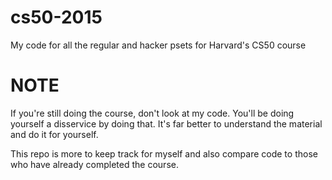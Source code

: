 # cs50-2015
My code for all the regular and hacker psets for Harvard's CS50 course

# NOTE
If you're still doing the course, don't look at my code. You'll be doing
yourself a disservice by doing that. It's far better to understand the
material and do it for yourself.

This repo is more to keep track for myself and also compare code to those
who have already completed the course.
